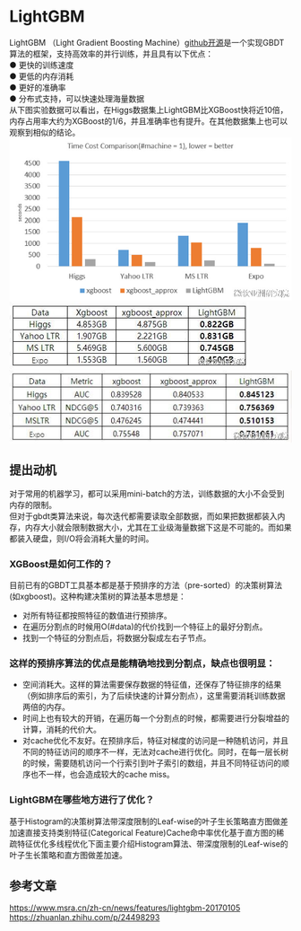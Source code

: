 # LightGBM
LightGBM （Light Gradient Boosting Machine）[github开源](https://github.com/Microsoft/LightGBM)是一个实现GBDT算法的框架，支持高效率的并行训练，并且具有以下优点：  
● 更快的训练速度  
● 更低的内存消耗  
● 更好的准确率  
● 分布式支持，可以快速处理海量数据  
从下图实验数据可以看出，在Higgs数据集上LightGBM比XGBoost快将近10倍，内存占用率大约为XGBoost的1/6，并且准确率也有提升。在其他数据集上也可以观察到相似的结论。    
![`训练速度`](https://github.com/jackychancjcjcj/ML-DL-Learning/blob/master/lightgbmV1.jpg)
![`内存消耗`](https://github.com/jackychancjcjcj/ML-DL-Learning/blob/master/lightgbmV2.jpg)
![`准确率`](https://github.com/jackychancjcjcj/ML-DL-Learning/blob/master/lightgbmV3.jpg)
## 提出动机
对于常用的机器学习，都可以采用mini-batch的方法，训练数据的大小不会受到内存的限制。  
但对于gbdt类算法来说，每次迭代都需要读取全部数据，而如果把数据都装入内存，内存大小就会限制数据大小，尤其在工业级海量数据下这是不可能的。而如果都装入硬盘，则I/O将会消耗大量的时间。  
### XGBoost是如何工作的？
目前已有的GBDT工具基本都是基于预排序的方法（pre-sorted）的决策树算法(如xgboost)。这种构建决策树的算法基本思想是：  
* 对所有特征都按照特征的数值进行预排序。  
* 在遍历分割点的时候用O(#data)的代价找到一个特征上的最好分割点。  
* 找到一个特征的分割点后，将数据分裂成左右子节点。  
### 这样的预排序算法的优点是能精确地找到分割点，缺点也很明显：  
* 空间消耗大。这样的算法需要保存数据的特征值，还保存了特征排序的结果（例如排序后的索引，为了后续快速的计算分割点），这里需要消耗训练数据两倍的内存。  
* 时间上也有较大的开销，在遍历每一个分割点的时候，都需要进行分裂增益的计算，消耗的代价大。  
* 对cache优化不友好。在预排序后，特征对梯度的访问是一种随机访问，并且不同的特征访问的顺序不一样，无法对cache进行优化。同时，在每一层长树的时候，需要随机访问一个行索引到叶子索引的数组，并且不同特征访问的顺序也不一样，也会造成较大的cache miss。
### LightGBM在哪些地方进行了优化？
基于Histogram的决策树算法带深度限制的Leaf-wise的叶子生长策略直方图做差加速直接支持类别特征(Categorical Feature)Cache命中率优化基于直方图的稀疏特征优化多线程优化下面主要介绍Histogram算法、带深度限制的Leaf-wise的叶子生长策略和直方图做差加速。




## 参考文章
https://www.msra.cn/zh-cn/news/features/lightgbm-20170105  
https://zhuanlan.zhihu.com/p/24498293

